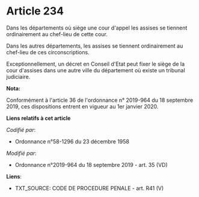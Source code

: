 # Article 234

Dans les départements où siège une cour d'appel les assises se tiennent ordinairement au chef-lieu de cette cour. 

Dans les autres départements, les assises se tiennent ordinairement au chef-lieu de ces circonscriptions. 

Exceptionnellement, un décret en Conseil d'Etat peut fixer le siège de la cour d'assises dans une autre ville du département
où existe un   tribunal judiciaire.

**Nota:**

Conformément à l'article 36 de l'ordonnance n° 2019-964 du 18 septembre 2019, ces dispositions entrent en vigueur au 1er
janvier 2020.

**Liens relatifs à cet article**

_Codifié par_:

  - Ordonnance n°58-1296 du 23 décembre 1958

_Modifié par_:

  - Ordonnance n°2019-964 du 18 septembre 2019 - art. 35 (VD)

**Liens**:

  - TXT_SOURCE: CODE DE PROCEDURE PENALE - art. R41 (V)
